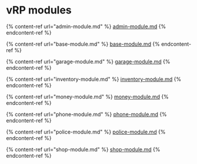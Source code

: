 # vRP modules



{% content-ref url="admin-module.md" %}
[admin-module.md](admin-module.md)
{% endcontent-ref %}

{% content-ref url="base-module.md" %}
[base-module.md](base-module.md)
{% endcontent-ref %}

{% content-ref url="garage-module.md" %}
[garage-module.md](garage-module.md)
{% endcontent-ref %}

{% content-ref url="inventory-module.md" %}
[inventory-module.md](inventory-module.md)
{% endcontent-ref %}

{% content-ref url="money-module.md" %}
[money-module.md](money-module.md)
{% endcontent-ref %}

{% content-ref url="phone-module.md" %}
[phone-module.md](phone-module.md)
{% endcontent-ref %}

{% content-ref url="police-module.md" %}
[police-module.md](police-module.md)
{% endcontent-ref %}

{% content-ref url="shop-module.md" %}
[shop-module.md](shop-module.md)
{% endcontent-ref %}

